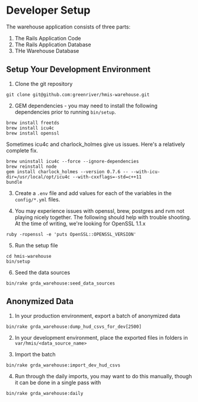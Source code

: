 # Developer Setup
The warehouse application consists of three parts:
1. The Rails Application Code
2. The Rails Application Database
3. THe Warehouse Database

## Setup Your Development Environment

1. Clone the git repository
```
git clone git@github.com:greenriver/hmis-warehouse.git
```
2. GEM dependencies - you may need to install the following dependencies prior to running `bin/setup`.
```shell
brew install freetds
brew install icu4c
brew install openssl
```
Sometimes icu4c and charlock_holmes give us issues.  Here's a relatively complete fix.
```shell
brew uninstall icu4c --force --ignore-dependencies
brew reinstall node
gem install charlock_holmes --version 0.7.6 -- --with-icu-dir=/usr/local/opt/icu4c --with-cxxflags=-std=c++11
bundle
```

3. Create a `.env` file and add values for each of the variables in the `config/*.yml` files.

4. You may experience issues with openssl, brew, postgres and rvm not playing nicely together.  The following should help with trouble shooting.  At the time of writing, we're looking for OpenSSL 1.1.x
```shell
ruby -ropenssl -e 'puts OpenSSL::OPENSSL_VERSION'
```

5. Run the setup file
```
cd hmis-warehouse
bin/setup
```

6. Seed the data sources
```shell
bin/rake grda_warehouse:seed_data_sources
```

## Anonymized Data
1. In your production environment, export a batch of anonymized data
```
bin/rake grda_warehouse:dump_hud_csvs_for_dev[2500]
```

2. In your development environment, place the exported files in folders in `var/hmis/<data_source_name>`

3. Import the batch
```
bin/rake grda_warehouse:import_dev_hud_csvs
```

4. Run through the daily imports, you may want to do this manually, though it can be done in a single pass with
```
bin/rake grda_warehouse:daily
```
